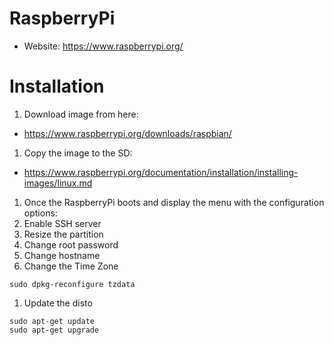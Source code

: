 # RaspberryPi

* Website: https://www.raspberrypi.org/

# Installation

1. Download image from here:
 * https://www.raspberrypi.org/downloads/raspbian/
1. Copy the image to the SD:
 * https://www.raspberrypi.org/documentation/installation/installing-images/linux.md
1. Once the RaspberryPi boots and display the menu with the
   configuration options:
 1. Enable SSH server
 1. Resize the partition
 1. Change root password
 1. Change hostname
1. Change the Time Zone
```
sudo dpkg-reconfigure tzdata
```
1. Update the disto
```
sudo apt-get update
sudo apt-get upgrade
```
